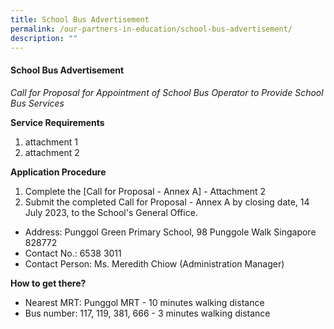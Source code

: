```yaml
---
title: School Bus Advertisement
permalink: /our-partners-in-education/school-bus-advertisement/
description: ""
---
```

#### School Bus Advertisement

*Call for Proposal for Appointment of School Bus Operator to Provide School Bus Services*

**Service Requirements**
1. attachment 1
2. attachment 2

**Application Procedure**
1.  Complete the [Call for Proposal - Annex A] - Attachment 2
2.  Submit the completed Call for Proposal - Annex A by closing date, 14 July 2023, to the School's General Office.

* Address: Punggol Green Primary School, 98 Punggole Walk Singapore 828772
* Contact No.: 6538 3011
* Contact Person: Ms. Meredith Chiow (Administration Manager)

**How to get there?**
* Nearest MRT: Punggol MRT - 10 minutes walking distance
* Bus number: 117, 119, 381, 666 - 3 minutes walking distance